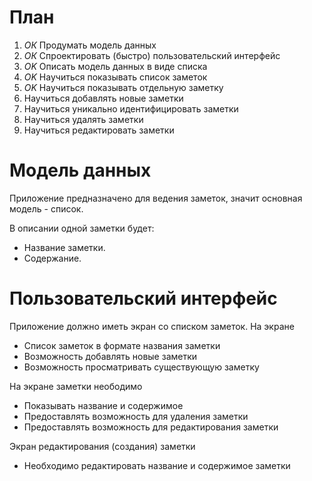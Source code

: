 
# План

1. *ОК* Продумать модель данных
2. *ОК* Спроектировать (быстро) пользовательский интерфейс
3. *OK* Описать модель данных в виде списка
4. *OK* Научиться показывать список заметок
5. *OK* Научиться показывать отдельную заметку
6. Научиться добавлять новые заметки
7. Научиться уникально идентифицировать заметки
8. Научиться удалять заметки
9. Научиться редактировать заметки

# Модель данных

Приложение предназначено для ведения заметок, значит основная модель - список.

В описании одной заметки будет:
- Название заметки.
- Содержание.

# Пользовательский интерфейс

Приложение должно иметь экран со списком заметок. На экране

- Список заметок в формате названия заметки
- Возможность добавлять новые заметки
- Возможность просматривать существующую заметку

На экране заметки неободимо

- Показывать название и содержимое
- Предоставлять возможность для удаления заметки
- Предоставлять возможность для редактирования заметки

Экран редактирования (создания) заметки

- Необходимо редактировать название и содержимое заметки



